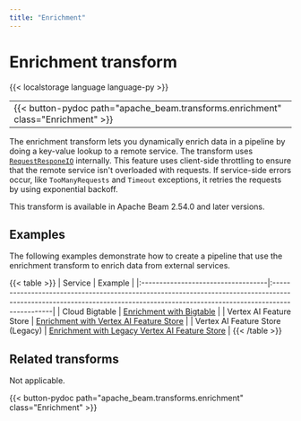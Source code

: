 ```yaml
---
title: "Enrichment"
---
```

<!--
Licensed under the Apache License, Version 2.0 (the "License");
you may not use this file except in compliance with the License.
You may obtain a copy of the License at

http://www.apache.org/licenses/LICENSE-2.0

Unless required by applicable law or agreed to in writing, software
distributed under the License is distributed on an "AS IS" BASIS,
WITHOUT WARRANTIES OR CONDITIONS OF ANY KIND, either express or implied.
See the License for the specific language governing permissions and
limitations under the License.
-->

# Enrichment transform

{{< localstorage language language-py >}}

<table>
  <tr>
    <td>
      <a>
      {{< button-pydoc path="apache_beam.transforms.enrichment" class="Enrichment" >}}
      </a>
   </td>
  </tr>
</table>


The enrichment transform lets you dynamically enrich data in a pipeline by doing a key-value lookup to a remote service. The transform uses [`RequestResponeIO`](https://beam.apache.org/releases/pydoc/current/apache_beam.io.requestresponseio.html#apache_beam.io.requestresponseio.RequestResponseIO) internally. This feature uses client-side throttling to ensure that the remote service isn't overloaded with requests. If service-side errors occur, like `TooManyRequests` and `Timeout` exceptions, it retries the requests by using exponential backoff.

This transform is available in Apache Beam 2.54.0 and later versions.

## Examples

The following examples demonstrate how to create a pipeline that use the enrichment transform to enrich data from external services.

{{< table >}}
| Service                            | Example                                                                                                                                                                      |
|:-----------------------------------|:-----------------------------------------------------------------------------------------------------------------------------------------------------------------------------|
| Cloud Bigtable                     | [Enrichment with Bigtable](/documentation/transforms/python/elementwise/enrichment-bigtable/#example)                                                                        |
| Vertex AI Feature Store            | [Enrichment with Vertex AI Feature Store](/documentation/transforms/python/elementwise/enrichment-vertexai/#example-1-enrichment-with-vertex-ai-feature-store)               |
| Vertex AI Feature Store (Legacy)   | [Enrichment with Legacy Vertex AI Feature Store](/documentation/transforms/python/elementwise/enrichment-vertexai/#example-2-enrichment-with-vertex-ai-feature-store-legacy) |
{{< /table >}}

## Related transforms

Not applicable.

{{< button-pydoc path="apache_beam.transforms.enrichment" class="Enrichment" >}}